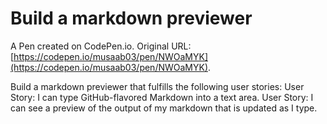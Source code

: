 # Build a markdown previewer

A Pen created on CodePen.io. Original URL: [https://codepen.io/musaab03/pen/NWOaMYK](https://codepen.io/musaab03/pen/NWOaMYK).

Build a markdown previewer that fulfills the following user stories:
User Story: I can type GitHub-flavored Markdown into a text area.
User Story: I can see a preview of the output of my markdown that is updated as I type.